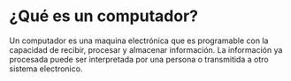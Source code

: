 # ¿Qué es un computador?

Un computador es una maquina electrónica que es programable con la capacidad de recibir, procesar y almacenar información. La información ya procesada puede ser interpretada por una persona o transmitida a otro sistema electronico.

